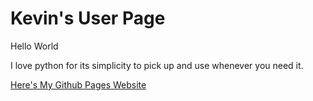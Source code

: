 # Kevin's User Page
Hello World

I love python for its simplicity to pick up and use whenever you need it.

[Here's My Github Pages Website](https://qiwenkevin.github.io/about-qiwenkevin/)